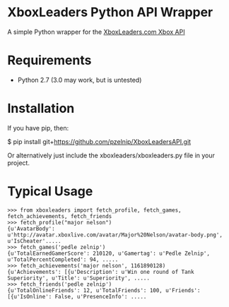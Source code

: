 XboxLeaders Python API Wrapper
===================

A simple Python wrapper for the [XboxLeaders.com Xbox API](http://www.xboxleaders.com/docs/api)


Requirements
============

* Python 2.7 (3.0 may work, but is untested) 


Installation
============

If you have pip, then:

$ pip install git+https://github.com/pzelnip/XboxLeadersAPI.git

Or alternatively just include the xboxleaders/xboxleaders.py file in your
project.


Typical Usage
=============

    >>> from xboxleaders import fetch_profile, fetch_games, fetch_achievements, fetch_friends
    >>> fetch_profile("major nelson")
    {u'AvatarBody': u'http://avatar.xboxlive.com/avatar/Major%20Nelson/avatar-body.png', u'IsCheater'.....
    >>> fetch_games('pedle zelnip')
    {u'TotalEarnedGamerScore': 210120, u'Gamertag': u'Pedle Zelnip', u'TotalPercentCompleted': 94, ..... 
    >>> fetch_achievements('major nelson', 1161890128)
    {u'Achievements': [{u'Description': u'Win one round of Tank Superiority', u'Title': u'Superiority', .....
    >>> fetch_friends('pedle zelnip')
    {u'TotalOnlineFriends': 12, u'TotalFriends': 100, u'Friends': [{u'IsOnline': False, u'PresenceInfo': .....
